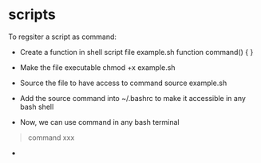 # scripts

To regsiter a script as command:

- Create a function in shell script file example.sh
function command() {
}

- Make the file executable
chmod +x example.sh

- Source the file to have access to command
source example.sh

- Add the source command into ~/.bashrc to make it accessible in any bash shell

- Now, we can use command in any bash terminal

> command xxx


- 
